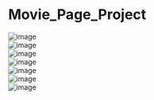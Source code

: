 # Movie_Page_Project<br>
![image](https://github.com/jhe2426/Movie_Page_Project/assets/117806984/d738f23c-e6c5-495d-9a24-a6770fd2fc56)<br>
![image](https://github.com/jhe2426/Movie_Page_Project/assets/117806984/67c2f59b-23ae-41a6-83a4-d5ac8026595b)<br>
![image](https://github.com/jhe2426/Movie_Page_Project/assets/117806984/b2043964-a6eb-4af9-9362-1553c1df80f1)<br>
![image](https://github.com/jhe2426/Movie_Page_Project/assets/117806984/e57cdd4e-d4ca-4875-8009-f0abb8e2ac1b)<br>
![image](https://github.com/jhe2426/Movie_Page_Project/assets/117806984/c450c114-0f26-45b9-9c4a-f91141017d3a)<br>
![image](https://github.com/jhe2426/Movie_Page_Project/assets/117806984/cc9d13e9-9ac0-48ae-8b49-12c8d6376526)<br>
![image](https://github.com/jhe2426/Movie_Page_Project/assets/117806984/25252c02-f7fc-49fb-9ab2-6d2132392424)<br>
